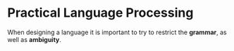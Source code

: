 # Practical Language Processing

When designing a language it is important to try to restrict the **grammar**, as well as **ambiguity**.